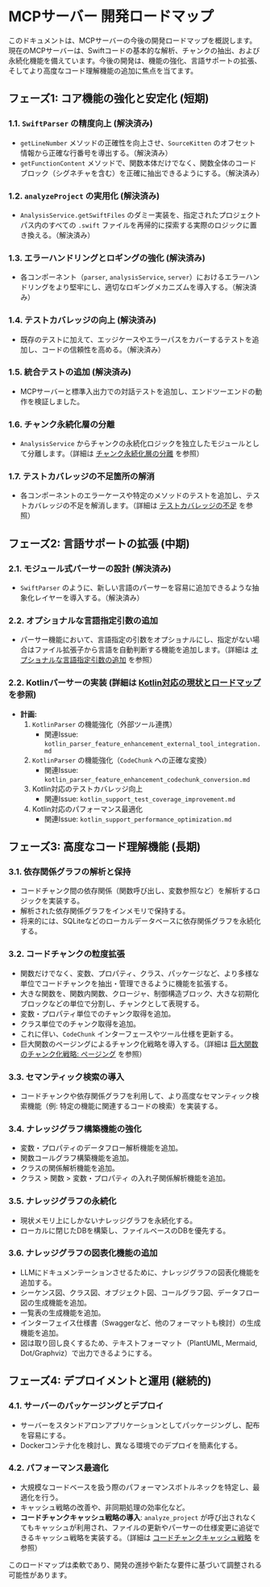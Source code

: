 # MCPサーバー 開発ロードマップ

このドキュメントは、MCPサーバーの今後の開発ロードマップを概説します。現在のMCPサーバーは、Swiftコードの基本的な解析、チャンクの抽出、および永続化機能を備えています。今後の開発は、機能の強化、言語サポートの拡張、そしてより高度なコード理解機能の追加に焦点を当てます。

## フェーズ1: コア機能の強化と安定化 (短期)

### 1.1. `SwiftParser` の精度向上 (解決済み)

- `getLineNumber` メソッドの正確性を向上させ、`SourceKitten` のオフセット情報から正確な行番号を導出する。（解決済み）
- `getFunctionContent` メソッドで、関数本体だけでなく、関数全体のコードブロック（シグネチャを含む）を正確に抽出できるようにする。（解決済み）

### 1.2. `analyzeProject` の実用化 (解決済み)

- `AnalysisService.getSwiftFiles` のダミー実装を、指定されたプロジェクトパス内のすべての `.swift` ファイルを再帰的に探索する実際のロジックに置き換える。（解決済み）

### 1.3. エラーハンドリングとロギングの強化 (解決済み)

- 各コンポーネント（`parser`, `analysisService`, `server`）におけるエラーハンドリングをより堅牢にし、適切なロギングメカニズムを導入する。（解決済み）

### 1.4. テストカバレッジの向上 (解決済み)

- 既存のテストに加えて、エッジケースやエラーパスをカバーするテストを追加し、コードの信頼性を高める。（解決済み）

### 1.5. 統合テストの追加 (解決済み)

- MCPサーバーと標準入出力での対話テストを追加し、エンドツーエンドの動作を検証しました。

### 1.6. チャンク永続化層の分離

- `AnalysisService` からチャンクの永続化ロジックを独立したモジュールとして分離します。（詳細は [チャンク永続化層の分離](issues/chunk_storage_separation.md) を参照）

### 1.7. テストカバレッジの不足箇所の解消

- 各コンポーネントのエラーケースや特定のメソッドのテストを追加し、テストカバレッジの不足を解消します。（詳細は [テストカバレッジの不足](issues/test_coverage_gaps.md) を参照）

## フェーズ2: 言語サポートの拡張 (中期)

### 2.1. モジュール式パーサーの設計 (解決済み)

- `SwiftParser` のように、新しい言語のパーサーを容易に追加できるような抽象化レイヤーを導入する。（解決済み）

### 2.2. オプショナルな言語指定引数の追加

- パーサー機能において、言語指定の引数をオプショナルにし、指定がない場合はファイル拡張子から言語を自動判断する機能を追加します。（詳細は [オプショナルな言語指定引数の追加](issues/feature_optional_language_argument.md) を参照）

### 2.2. Kotlinパーサーの実装 (詳細は [Kotlin対応の現状とロードマップ](kotlin_support.md) を参照)

- **計画:**
  1.  `KotlinParser` の機能強化（外部ツール連携）
      - 関連Issue: `kotlin_parser_feature_enhancement_external_tool_integration.md`
  2.  `KotlinParser` の機能強化（`CodeChunk` への正確な変換）
      - 関連Issue: `kotlin_parser_feature_enhancement_codechunk_conversion.md`
  3.  Kotlin対応のテストカバレッジ向上
      - 関連Issue: `kotlin_support_test_coverage_improvement.md`
  4.  Kotlin対応のパフォーマンス最適化
      - 関連Issue: `kotlin_support_performance_optimization.md`

## フェーズ3: 高度なコード理解機能 (長期)

### 3.1. 依存関係グラフの解析と保持

- コードチャンク間の依存関係（関数呼び出し、変数参照など）を解析するロジックを実装する。
- 解析された依存関係グラフをインメモリで保持する。
- 将来的には、SQLiteなどのローカルデータベースに依存関係グラフを永続化する。

### 3.2. コードチャンクの粒度拡張

- 関数だけでなく、変数、プロパティ、クラス、パッケージなど、より多様な単位でコードチャンクを抽出・管理できるように機能を拡張する。
- 大きな関数を、関数内関数、クロージャ、制御構造ブロック、大きな初期化ブロックなどの単位で分割し、チャンクとして表現する。
- 変数・プロパティ単位でのチャンク取得を追加。
- クラス単位でのチャンク取得を追加。
- これに伴い、`CodeChunk` インターフェースやツール仕様を更新する。
- 巨大関数のページングによるチャンク化戦略を導入する。（詳細は [巨大関数のチャンク化戦略: ページング](chunking_paging_strategy.md) を参照）

### 3.3. セマンティック検索の導入

- コードチャンクや依存関係グラフを利用して、より高度なセマンティック検索機能（例: 特定の機能に関連するコードの検索）を実装する。

### 3.4. ナレッジグラフ構築機能の強化

- 変数・プロパティのデータフロー解析機能を追加。
- 関数コールグラフ構築機能を追加。
- クラスの関係解析機能を追加。
- クラス > 関数 > 変数・プロパティ の入れ子関係解析機能を追加。

### 3.5. ナレッジグラフの永続化

- 現状メモリ上にしかないナレッジグラフを永続化する。
- ローカルに閉じたDBを構築し、ファイルベースのDBを優先する。

### 3.6. ナレッジグラフの図表化機能の追加

- LLMにドキュメンテーションさせるために、ナレッジグラフの図表化機能を追加する。
- シーケンス図、クラス図、オブジェクト図、コールグラフ図、データフロー図の生成機能を追加。
- 一覧表の生成機能を追加。
- インターフェイス仕様書（Swaggerなど、他のフォーマットも検討）の生成機能を追加。
- 図は取り回し良くするため、テキストフォーマット（PlantUML, Mermaid, Dot/Graphviz）で出力できるようにする。

## フェーズ4: デプロイメントと運用 (継続的)

### 4.1. サーバーのパッケージングとデプロイ

- サーバーをスタンドアロンアプリケーションとしてパッケージングし、配布を容易にする。
- Dockerコンテナ化を検討し、異なる環境でのデプロイを簡素化する。

### 4.2. パフォーマンス最適化

- 大規模なコードベースを扱う際のパフォーマンスボトルネックを特定し、最適化を行う。
- キャッシュ戦略の改善や、非同期処理の効率化など。
- **コードチャンクキャッシュ戦略の導入**: `analyze_project` が呼び出されなくてもキャッシュが利用され、ファイルの更新やパーサーの仕様変更に追従できるキャッシュ戦略を実装する。（詳細は [コードチャンクキャッシュ戦略](cache_strategy.md) を参照）

このロードマップは柔軟であり、開発の進捗や新たな要件に基づいて調整される可能性があります。
